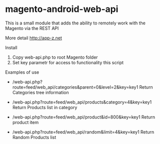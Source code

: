 magento-android-web-api
=======================

This is a small module that adds the ability to remotely work with the Magento via the REST API

More detail  http://app-z.net

Install
1. Copy web-api.php to root Magento folder<br>
2. Set key parametr for access to functionality this script

Examples of use
* /web-api.php?route=feed/web_api/categories&parent=0&level=2&key=key1
  Return Categories tree information

* /web-api.php?route=feed/web_api/products&category=4&key=key1
  Return Products list in category

* /web-api.php?route=feed/web_api/product&id=800&key=key1
  Return product item

* /web-api.php?route=feed/web_api/random&limit=4&key=key1
  Return Random Products list

